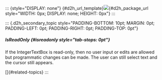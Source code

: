 ::: {style="DISPLAY: none"}
[](ms-xhelp:///?Id=d2h_url_template){#d2h_url_template}![](!package_url!){#d2h_package_url style="WIDTH: 0px; DISPLAY: none; HEIGHT: 0px"}
:::

::: {.d2h_secondary_topic style="PADDING-BOTTOM: 10pt; MARGIN: 0pt; PADDING-LEFT: 0pt; PADDING-RIGHT: 0pt; PADDING-TOP: 0pt"}
##### IsReadOnly {#isreadonly style="tab-stops: 0pt"}

If the IntegerTextBox is read-only, then no user input or edits are allowed but programmatic changes can be made. The user can still select text and the cursor still appears.

[]{#related-topics}
:::
